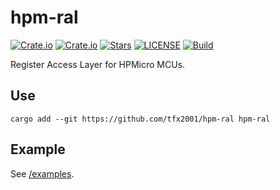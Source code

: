 # hpm-ral

[![Crate.io](https://img.shields.io/crates/v/hpm-ral)](https://crates.io/crates/hpm-ral)
[![Crate.io](https://img.shields.io/crates/d/hpm-ral)](https://crates.io/crates/hpm-ral)
[![Stars](https://img.shields.io/github/stars/tfx2001/hpm-ral)](https://github.com/tfx2001/hpm-ral)
[![LICENSE](https://img.shields.io/github/license/tfx2001/hpm-ral)](https://github.com/tfx2001/hpm-ral/blob/main/LICENSE)
[![Build](https://github.com/tfx2001/hpm-ral/actions/workflows/build.yml/badge.svg)](https://github.com/tfx2001/hpm-ral/actions/workflows/build.yml)

Register Access Layer for HPMicro MCUs.

## Use

```shell
cargo add --git https://github.com/tfx2001/hpm-ral hpm-ral
```

## Example

See [/examples](/examples).
